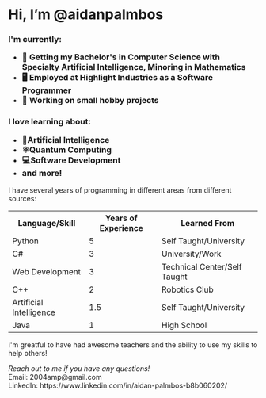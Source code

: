 <h1>Hi, I’m @aidanpalmbos<br /></h1>
<h3>I'm currently: <ul>
  <li>📖 Getting my Bachelor's in Computer Science with Specialty Artificial Intelligence, Minoring in Mathematics</li>
  <li>🖥️ Employed at Highlight Industries as a Software Programmer</li>
  <li>🔧 Working on small hobby projects</li>
</ul></h3>

<h3>I love learning about:<ul>
  <li>🧠Artificial Intelligence</li>
  <li>⚛️Quantum Computing</li>
  <li>💻Software Development</li>
  <li>and more!</li>
</ul></h3>
<p>I have several years of programming in different areas from different sources:</p>
<table>
  <tr>
    <th>Language/Skill</th>
    <th>Years of Experience</th>
    <th>Learned From</th>
  </tr>
  <tr>
    <td>Python</td>
    <td>5</td>
    <td>Self Taught/University</td>
  </tr>
  <tr>
    <td>C#</td>
    <td>3</td>
    <td>University/Work</td>
  </tr>
  <tr>
    <td>Web Development</td>
    <td>3</td>
    <td>Technical Center/Self Taught</td>
  </tr>
  <tr>
    <td>C++</td>
    <td>2</td>
    <td>Robotics Club</td>
  </tr>
  <tr>
    <td>Artificial Intelligence</td>
    <td>1.5</td>
    <td>Self Taught/University</td>
  </tr>
  <tr>
    <td>Java</td>
    <td>1</td>
    <td>High School</td>
  </tr>
</table>

<p>I'm greatful to have had awesome teachers and the ability to use my skills to help others!</p>
<p><i>Reach out to me if you have any questions!</i><br/>
  Email: 2004amp@gmail.com <br/>
  LinkedIn: https://www.linkedin.com/in/aidan-palmbos-b8b060202/
</p>

<!---
aidanpalmbos/aidanpalmbos is a ✨ special ✨ repository because its `README.md` (this file) appears on your GitHub profile.
You can click the Preview link to take a look at your changes.
--->
